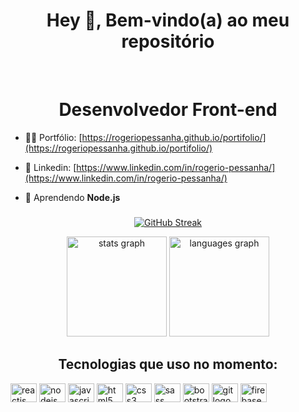 
 <h1 align="center">Hey 👋, Bem-vindo(a) ao meu repositório</h1> <br/>
 <h1 align="center">Desenvolvedor Front-end</h1>

- 👨‍💻 Portfólio: [https://rogeriopessanha.github.io/portifolio/](https://rogeriopessanha.github.io/portifolio/)

- 🔗 Linkedin: [https://www.linkedin.com/in/rogerio-pessanha/](https://www.linkedin.com/in/rogerio-pessanha/)

- 🌱 Aprendendo **Node.js**
  
###


 
 <div align="center">
  
 [![GitHub Streak](https://github-readme-streak-stats.herokuapp.com?user=rogeriopessanha&theme=algolia&locale=pt_BR&date_format=j%2Fn%5B%2FY%5D)](https://git.io/streak-stats)


 
<div align="center">
  <img src="https://github-readme-stats.vercel.app/api?hide_title=false&hide_rank=false&show_icons=true&include_all_commits=true&count_private=true&disable_animations=false&theme=algolia&locale=pt-br&hide_border=false&username=rogeriopessanha" height="160" alt="stats graph"  /> 
  
  <img src="https://github-readme-stats.vercel.app/api/top-langs?locale=pt-br&hide_title=false&layout=compact&card_width=320&langs_count=12&theme=algolia&hide_border=false&username=rogeriopessanha" height="160" alt="languages graph"  />
</div>

###

## Tecnologias que uso no momento: 

<div align="left">
  <img src="https://cdn.jsdelivr.net/gh/devicons/devicon/icons/react/react-original.svg" height="30" width="42" alt="reactjs logo"  />
  <img src="https://cdn.jsdelivr.net/gh/devicons/devicon/icons/nodejs/nodejs-original.svg" height="30" width="42" alt="nodejs logo"  />
  <img src="https://cdn.jsdelivr.net/gh/devicons/devicon/icons/javascript/javascript-original.svg" height="30" width="42" alt="javascript logo"  />
  <img src="https://cdn.jsdelivr.net/gh/devicons/devicon/icons/html5/html5-original.svg" height="30" width="42" alt="html5 logo"  />
  <img src="https://cdn.jsdelivr.net/gh/devicons/devicon/icons/css3/css3-original.svg" height="30" width="42" alt="css3 logo"  />
  <img src="https://cdn.jsdelivr.net/gh/devicons/devicon/icons/sass/sass-original.svg" height="30" width="42" alt="sass logo"  />
  <img src="https://cdn.jsdelivr.net/gh/devicons/devicon/icons/bootstrap/bootstrap-original.svg" height="30" width="42" alt="bootstrap logo" />
  <img src="https://cdn.jsdelivr.net/gh/devicons/devicon/icons/git/git-original.svg" height="30" width="42" alt="git logo"  />
  <img src="https://cdn.jsdelivr.net/gh/devicons/devicon/icons/firebase/firebase-plain.svg" height="30" width="42" alt="firebase logo"  />
</div>

<!--<div align="center">
  <img height="250" src="https://i.imgflip.com/65efzo.gif"  />
</div>-->



<!--  -->

















